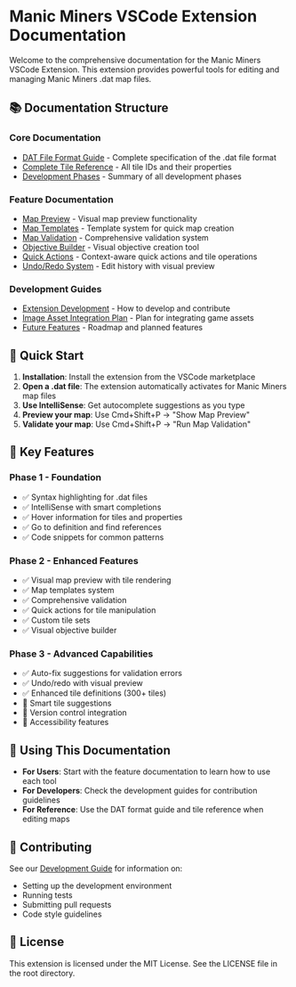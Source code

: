 # Manic Miners VSCode Extension Documentation

Welcome to the comprehensive documentation for the Manic Miners VSCode Extension. This extension provides powerful tools for editing and managing Manic Miners .dat map files.

## 📚 Documentation Structure

### Core Documentation
- [DAT File Format Guide](./DAT_FILE_FORMAT_GUIDE.md) - Complete specification of the .dat file format
- [Complete Tile Reference](./COMPLETE_TILE_REFERENCE.md) - All tile IDs and their properties
- [Development Phases](./DEVELOPMENT_PHASES.md) - Summary of all development phases

### Feature Documentation
- [Map Preview](./features/MAP_PREVIEW.md) - Visual map preview functionality
- [Map Templates](./features/MAP_TEMPLATES.md) - Template system for quick map creation
- [Map Validation](./features/MAP_VALIDATION.md) - Comprehensive validation system
- [Objective Builder](./features/OBJECTIVE_BUILDER.md) - Visual objective creation tool
- [Quick Actions](./features/QUICK_ACTIONS.md) - Context-aware quick actions and tile operations
- [Undo/Redo System](./features/UNDO_REDO.md) - Edit history with visual preview

### Development Guides
- [Extension Development](./guides/DEVELOPMENT.md) - How to develop and contribute
- [Image Asset Integration Plan](./guides/IMAGE_ASSET_INTEGRATION.md) - Plan for integrating game assets
- [Future Features](./guides/FUTURE_FEATURES.md) - Roadmap and planned features

## 🚀 Quick Start

1. **Installation**: Install the extension from the VSCode marketplace
2. **Open a .dat file**: The extension automatically activates for Manic Miners map files
3. **Use IntelliSense**: Get autocomplete suggestions as you type
4. **Preview your map**: Use Cmd+Shift+P → "Show Map Preview"
5. **Validate your map**: Use Cmd+Shift+P → "Run Map Validation"

## 🎯 Key Features

### Phase 1 - Foundation
- ✅ Syntax highlighting for .dat files
- ✅ IntelliSense with smart completions
- ✅ Hover information for tiles and properties
- ✅ Go to definition and find references
- ✅ Code snippets for common patterns

### Phase 2 - Enhanced Features
- ✅ Visual map preview with tile rendering
- ✅ Map templates system
- ✅ Comprehensive validation
- ✅ Quick actions for tile manipulation
- ✅ Custom tile sets
- ✅ Visual objective builder

### Phase 3 - Advanced Capabilities
- ✅ Auto-fix suggestions for validation errors
- ✅ Undo/redo with visual preview
- ✅ Enhanced tile definitions (300+ tiles)
- 🚧 Smart tile suggestions
- 🚧 Version control integration
- 🚧 Accessibility features

## 📖 Using This Documentation

- **For Users**: Start with the feature documentation to learn how to use each tool
- **For Developers**: Check the development guides for contribution guidelines
- **For Reference**: Use the DAT format guide and tile reference when editing maps

## 🤝 Contributing

See our [Development Guide](./guides/DEVELOPMENT.md) for information on:
- Setting up the development environment
- Running tests
- Submitting pull requests
- Code style guidelines

## 📝 License

This extension is licensed under the MIT License. See the LICENSE file in the root directory.